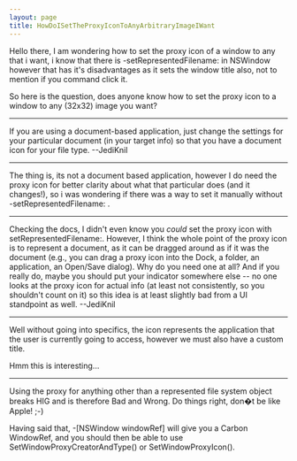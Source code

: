 ```yaml
---
layout: page
title: HowDoISetTheProxyIconToAnyArbitraryImageIWant
---
```




Hello there, I am wondering how to set the proxy icon of a window to any that i want, i know that there is -setRepresentedFilename: in NSWindow however that has it's disadvantages as it sets the window title also, not to mention if you command click it.

So here is the question, does anyone know how to set the proxy icon to a window to any (32x32) image you want?

----

If you are using a document-based application, just change the settings for your particular document (in your target info) so that you have a document icon for your file type. --JediKnil

----

The thing is, its not a document based application, however I do need the proxy icon for better clarity about what that particular does (and it changes!), so i was wondering if there was a way to set it manually without -setRepresentedFilename: .

----

Checking the docs, I didn't even know you *could* set the proxy icon with setRepresentedFilename:. However, I think the whole point of the proxy icon is to represent a document, as it can be dragged around as if it was the document (e.g., you can drag a proxy icon into the Dock, a folder, an application, an Open/Save dialog). Why do you need one at all? And if you really do, maybe you should put your indicator somewhere else -- no one looks at the proxy icon for actual info (at least not consistently, so you shouldn't count on it) so this idea is at least slightly bad from a UI standpoint as well. --JediKnil

----

Well without going into specifics, the icon represents the application that the user is currently going to access, however we must also have a custom title.

Hmm this is interesting...

----

Using the proxy for anything other than a represented file system object breaks HIG and is therefore Bad and Wrong. Do things right, don�t be like Apple! ;-)

Having said that,     -[NSWindow windowRef] will give you a Carbon     W<nowiki/>indowRef, and you should then be able to use     S<nowiki/>etWindowProxyCreatorAndType() or     S<nowiki/>etWindowProxyIcon().

